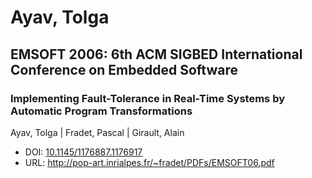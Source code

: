 # Ayav, Tolga

## EMSOFT 2006: 6th ACM SIGBED International Conference on Embedded Software

### Implementing Fault-Tolerance in Real-Time Systems by Automatic Program Transformations
Ayav, Tolga | Fradet, Pascal | Girault, Alain
* DOI: [10.1145/1176887.1176917](https://doi.org/10.1145/1176887.1176917)
* URL: <http://pop-art.inrialpes.fr/~fradet/PDFs/EMSOFT06.pdf>

